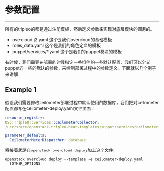 # 参数配置

---

所有的tripleo的都是通过注册模板，然后定义参数来实现对底层模块的调用的。
* overcloud.j2.yaml 这个是我们overcloud的基础模板
* roles_data.yaml  这个是我们的角色定义的模板
* puppet/services/*.yaml 这个是我们的puppet模块的模板

有时候，我们需要在部署的时候指定一些组件的一些默认配置，我们可以定义puppet的一些的默认的参数，来控制部署过程中的参数定义。下面就以几个例子来讲解：

## Example 1
假设我们需要修改ceilometer部署过程中默认使用的数据库，我们把对ceilometer配置都写在ceilometer-deploy.yaml文件里面：
```yaml
resource_registry:
OS::TripleO::Services::CeilometerCollector:
/usr/share/openstack-tripleo-heat-templates/puppet/services/ceilometer-base.yaml

parameter_defaults:
  CeilometerMeterDispatcher: database
```

紧接着就是在`openstack overcloud deploy`加上这个文件:
```
openstack overcloud deploy --template -e ceilometer-deploy.yaml
  [OTHER_OPTIONS]
```

